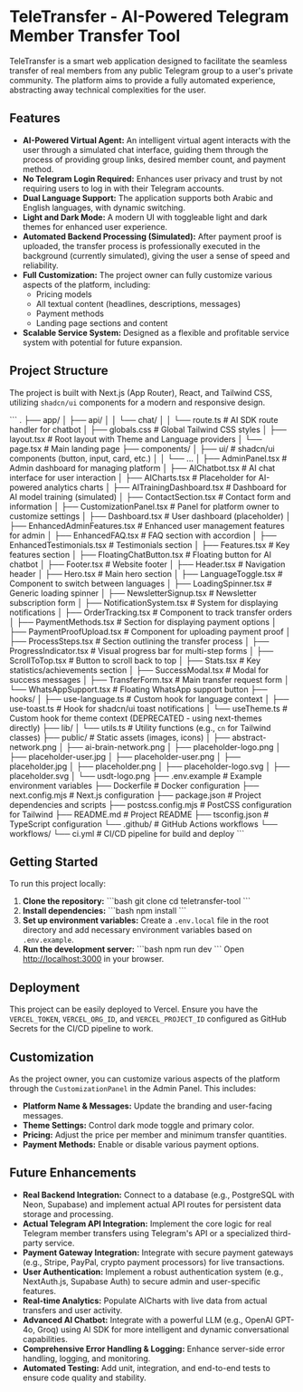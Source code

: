 # TeleTransfer - AI-Powered Telegram Member Transfer Tool

TeleTransfer is a smart web application designed to facilitate the seamless transfer of real members from any public Telegram group to a user's private community. The platform aims to provide a fully automated experience, abstracting away technical complexities for the user.

## Features

*   **AI-Powered Virtual Agent:** An intelligent virtual agent interacts with the user through a simulated chat interface, guiding them through the process of providing group links, desired member count, and payment method.
*   **No Telegram Login Required:** Enhances user privacy and trust by not requiring users to log in with their Telegram accounts.
*   **Dual Language Support:** The application supports both Arabic and English languages, with dynamic switching.
*   **Light and Dark Mode:** A modern UI with toggleable light and dark themes for enhanced user experience.
*   **Automated Backend Processing (Simulated):** After payment proof is uploaded, the transfer process is professionally executed in the background (currently simulated), giving the user a sense of speed and reliability.
*   **Full Customization:** The project owner can fully customize various aspects of the platform, including:
    *   Pricing models
    *   All textual content (headlines, descriptions, messages)
    *   Payment methods
    *   Landing page sections and content
*   **Scalable Service System:** Designed as a flexible and profitable service system with potential for future expansion.

## Project Structure

The project is built with Next.js (App Router), React, and Tailwind CSS, utilizing `shadcn/ui` components for a modern and responsive design.

\`\`\`
.
├── app/
│   ├── api/
│   │   └── chat/
│   │       └── route.ts       # AI SDK route handler for chatbot
│   ├── globals.css            # Global Tailwind CSS styles
│   ├── layout.tsx             # Root layout with Theme and Language providers
│   └── page.tsx               # Main landing page
├── components/
│   ├── ui/                    # shadcn/ui components (button, input, card, etc.)
│   │   └── ...
│   ├── AdminPanel.tsx         # Admin dashboard for managing platform
│   ├── AIChatbot.tsx          # AI chat interface for user interaction
│   ├── AICharts.tsx           # Placeholder for AI-powered analytics charts
│   ├── AITrainingDashboard.tsx # Dashboard for AI model training (simulated)
│   ├── ContactSection.tsx     # Contact form and information
│   ├── CustomizationPanel.tsx # Panel for platform owner to customize settings
│   ├── Dashboard.tsx          # User dashboard (placeholder)
│   ├── EnhancedAdminFeatures.tsx # Enhanced user management features for admin
│   ├── EnhancedFAQ.tsx        # FAQ section with accordion
│   ├── EnhancedTestimonials.tsx # Testimonials section
│   ├── Features.tsx           # Key features section
│   ├── FloatingChatButton.tsx # Floating button for AI chatbot
│   ├── Footer.tsx             # Website footer
│   ├── Header.tsx             # Navigation header
│   ├── Hero.tsx               # Main hero section
│   ├── LanguageToggle.tsx     # Component to switch between languages
│   ├── LoadingSpinner.tsx     # Generic loading spinner
│   ├── NewsletterSignup.tsx   # Newsletter subscription form
│   ├── NotificationSystem.tsx # System for displaying notifications
│   ├── OrderTracking.tsx      # Component to track transfer orders
│   ├── PaymentMethods.tsx     # Section for displaying payment options
│   ├── PaymentProofUpload.tsx # Component for uploading payment proof
│   ├── ProcessSteps.tsx       # Section outlining the transfer process
│   ├── ProgressIndicator.tsx  # Visual progress bar for multi-step forms
│   ├── ScrollToTop.tsx        # Button to scroll back to top
│   ├── Stats.tsx              # Key statistics/achievements section
│   ├── SuccessModal.tsx       # Modal for success messages
│   ├── TransferForm.tsx       # Main transfer request form
│   └── WhatsAppSupport.tsx    # Floating WhatsApp support button
├── hooks/
│   ├── use-language.ts        # Custom hook for language context
│   ├── use-toast.ts           # Hook for shadcn/ui toast notifications
│   └── useTheme.ts            # Custom hook for theme context (DEPRECATED - using next-themes directly)
├── lib/
│   └── utils.ts               # Utility functions (e.g., `cn` for Tailwind classes)
├── public/                    # Static assets (images, icons)
│   ├── abstract-network.png
│   ├── ai-brain-network.png
│   ├── placeholder-logo.png
│   ├── placeholder-user.jpg
│   ├── placeholder-user.png
│   ├── placeholder.jpg
│   ├── placeholder.png
│   ├── placeholder-logo.svg
│   ├── placeholder.svg
│   └── usdt-logo.png
├── .env.example               # Example environment variables
├── Dockerfile                 # Docker configuration
├── next.config.mjs            # Next.js configuration
├── package.json               # Project dependencies and scripts
├── postcss.config.mjs         # PostCSS configuration for Tailwind
├── README.md                  # Project README
├── tsconfig.json              # TypeScript configuration
└── .github/                   # GitHub Actions workflows
    └── workflows/
        └── ci.yml             # CI/CD pipeline for build and deploy
\`\`\`

## Getting Started

To run this project locally:

1.  **Clone the repository:**
    \`\`\`bash
    git clone <repository-url>
    cd teletransfer-tool
    \`\`\`
2.  **Install dependencies:**
    \`\`\`bash
    npm install
    \`\`\`
3.  **Set up environment variables:**
    Create a `.env.local` file in the root directory and add necessary environment variables based on `.env.example`.
4.  **Run the development server:**
    \`\`\`bash
    npm run dev
    \`\`\`
    Open [http://localhost:3000](http://localhost:3000) in your browser.

## Deployment

This project can be easily deployed to Vercel. Ensure you have the `VERCEL_TOKEN`, `VERCEL_ORG_ID`, and `VERCEL_PROJECT_ID` configured as GitHub Secrets for the CI/CD pipeline to work.

## Customization

As the project owner, you can customize various aspects of the platform through the `CustomizationPanel` in the Admin Panel. This includes:

*   **Platform Name & Messages:** Update the branding and user-facing messages.
*   **Theme Settings:** Control dark mode toggle and primary color.
*   **Pricing:** Adjust the price per member and minimum transfer quantities.
*   **Payment Methods:** Enable or disable various payment options.

## Future Enhancements

*   **Real Backend Integration:** Connect to a database (e.g., PostgreSQL with Neon, Supabase) and implement actual API routes for persistent data storage and processing.
*   **Actual Telegram API Integration:** Implement the core logic for real Telegram member transfers using Telegram's API or a specialized third-party service.
*   **Payment Gateway Integration:** Integrate with secure payment gateways (e.g., Stripe, PayPal, crypto payment processors) for live transactions.
*   **User Authentication:** Implement a robust authentication system (e.g., NextAuth.js, Supabase Auth) to secure admin and user-specific features.
*   **Real-time Analytics:** Populate AICharts with live data from actual transfers and user activity.
*   **Advanced AI Chatbot:** Integrate with a powerful LLM (e.g., OpenAI GPT-4o, Groq) using AI SDK for more intelligent and dynamic conversational capabilities.
*   **Comprehensive Error Handling & Logging:** Enhance server-side error handling, logging, and monitoring.
*   **Automated Testing:** Add unit, integration, and end-to-end tests to ensure code quality and stability.
